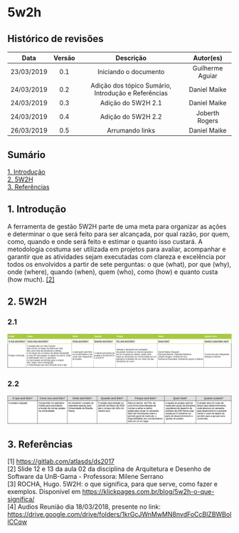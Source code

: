 # 5w2h

## Histórico de revisões
|   Data   |  Versão  |        Descrição       |          Autor(es)          |
|:--------:|:--------:|:----------------------:|:---------------------------:|
|23/03/2019|   0.1    | Iniciando o documento       |   Guilherme Aguiar  |
|24/03/2019|   0.2   | Adição dos tópico Sumário, Introdução e Referências      |   Daniel Maike  |
|24/03/2019|   0.3    |  Adição do 5W2H 2.1      |   Daniel Maike  |
|24/03/2019|   0.4    |  Adição do 5W2H 2.2      |   Joberth Rogers  |
|26/03/2019|   0.5    |  Arrumando links      |   Daniel Maike |

## Sumário
[1. Introdução](#1.-introdução) <br>
[2. 5W2H](#2.-5W2H) <br>
[3. Referências](#3.-referências)

## 1. Introdução

 A ferramenta de gestão 5W2H parte de uma meta para organizar as ações e determinar o que será feito para ser alcançada, por qual razão, por quem, como, quando e onde será feito e estimar o quanto isso custará. A metodologia costuma ser utilizada em projetos para avaliar, acompanhar e garantir que as atividades sejam executadas com clareza e excelência por todos os envolvidos a partir de sete perguntas: o que (what), por que (why), onde (where), quando (when), quem (who), como (how) e quanto custa (how much). [ [2] ](#referências)

## 2. 5W2H

### 2.1
![5W2Hv1](img/DanielMaike5W2HADSv1.png)

### 2.2 
![5W2Hv2](img/Jobs5w2hv1.png)

## 3. Referências

[1] https://gitlab.com/atlasds/ds2017 <br>
[2] Slide 12 e 13 da aula 02 da disciplina de Arquitetura e Desenho de Software da UnB-Gama - Professora: Milene Serrano <br>
[3] ROCHA, Hugo. 5W2H: o que significa, para que serve, como fazer e exemplos. Disponível em https://klickpages.com.br/blog/5w2h-o-que-significa/ <br>
[4] Audios Reunião dia 18/03/2018, presente no link: https://drive.google.com/drive/folders/1krGcJWnMwMN8nvdFoCcBlZBWBollCCqw